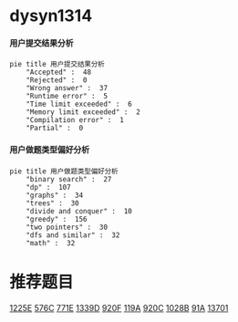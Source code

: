 # dysyn1314

<!-- tabs:start -->



#### **用户提交结果分析**

```mermaid
pie title 用户提交结果分析
    "Accepted" :  48
    "Rejected" :  0
    "Wrong answer" :  37
    "Runtime error" :  5
    "Time limit exceeded" :  6
    "Memory limit exceeded" :  2
    "Compilation error" :  1
    "Partial" :  0
```

#### **用户做题类型偏好分析**

```mermaid
pie title 用户做题类型偏好分析
    "binary search" :  27
    "dp" :  107
    "graphs" :  34
    "trees" :  30
    "divide and conquer" :  10
    "greedy" :  156
    "two pointers" :  30
    "dfs and similar" :  32
    "math" :  32
```



<!-- tabs:end -->
# 推荐题目
[1225E](https://codeforces.com/contest/1225/problem/E)
[576C](https://codeforces.com/contest/576/problem/C)
[771E](https://codeforces.com/contest/771/problem/E)
[1339D](https://codeforces.com/contest/1339/problem/D)
[920F](https://codeforces.com/contest/920/problem/F)
[119A](https://codeforces.com/contest/119/problem/A)
[920C](https://codeforces.com/contest/920/problem/C)
[1028B](https://codeforces.com/contest/1028/problem/B)
[91A](https://codeforces.com/contest/91/problem/A)
[13701](https://codeforces.com/contest/1370/problem/1)
